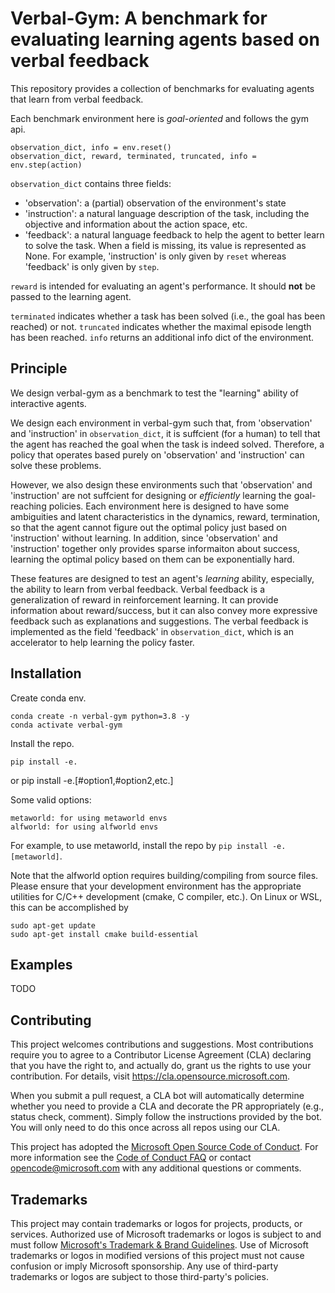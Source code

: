 # Verbal-Gym: A benchmark for evaluating learning agents based on verbal feedback

This repository provides a collection of benchmarks for evaluating agents that learn from verbal feedback.

Each benchmark environment here is *goal-oriented* and follows the gym api.

    observation_dict, info = env.reset()
    observation_dict, reward, terminated, truncated, info = env.step(action)

`observation_dict` contains three fields:

- 'observation': a (partial) observation of the environment's state
- 'instruction': a natural language description of the task, including the objective and information about the action space, etc.
- 'feedback':  a natural language feedback to help the agent to better learn to solve the task.
When a field is missing, its value is represented as None. For example, 'instruction' is only given by `reset` whereas 'feedback' is only given by `step`.

`reward` is intended for evaluating an agent's performance. It should **not** be passed to the learning agent.

`terminated` indicates whether a task has been solved (i.e., the goal has been reached) or not.
`truncated` indicates whether the maximal episode length has been reached.
`info` returns an additional info dict of the environment.


## Principle

We design verbal-gym as a benchmark to test the "learning" ability of interactive agents.

We design each environment in verbal-gym such that, from 'observation' and 'instruction' in `observation_dict`, it is suffcient (for a human) to tell that the agent has reached the goal when the task is indeed solved. Therefore, a policy that operates based purely on 'observation' and 'instruction' can solve these problems.

However, we also design these environments such that 'observation' and 'instruction' are not suffcient for designing or *efficiently* learning the goal-reaching policies. Each environment here is designed to have some ambiguities and latent characteristics in the dynamics, reward, termination, so that the agent cannot figure out the optimal policy just based on 'instruction' without learning. In addition, since 'observation' and 'instruction' together only provides sparse informaiton about success, learning the optimal policy based on them can be exponentially hard.

These features are designed to test an agent's *learning* ability, especially, the ability to learn from verbal feedback. Verbal feedback is a generalization of reward in reinforcement learning. It can provide information about reward/success, but it can also convey more expressive feedback such as explanations and suggestions. The verbal feedback is implemented as the field 'feedback' in `observation_dict`, which is an accelerator to help learning the policy faster.





## Installation

Create conda env.

    conda create -n verbal-gym python=3.8 -y
    conda activate verbal-gym

Install the repo.

    pip install -e.
or
    pip install -e.[#option1,#option2,etc.]

Some valid options:

    metaworld: for using metaworld envs
    alfworld: for using alfworld envs

For example, to use metaworld, install the repo by `pip install -e.[metaworld]`.

Note that the alfworld option requires building/compiling from source files. Please ensure that your development environment has the appropriate utilities for C/C++ development (cmake, C compiler, etc.). On Linux or WSL, this can be accomplished by

    sudo apt-get update
    sudo apt-get install cmake build-essential

## Examples

TODO



## Contributing

This project welcomes contributions and suggestions.  Most contributions require you to agree to a
Contributor License Agreement (CLA) declaring that you have the right to, and actually do, grant us
the rights to use your contribution. For details, visit https://cla.opensource.microsoft.com.

When you submit a pull request, a CLA bot will automatically determine whether you need to provide
a CLA and decorate the PR appropriately (e.g., status check, comment). Simply follow the instructions
provided by the bot. You will only need to do this once across all repos using our CLA.

This project has adopted the [Microsoft Open Source Code of Conduct](https://opensource.microsoft.com/codeofconduct/).
For more information see the [Code of Conduct FAQ](https://opensource.microsoft.com/codeofconduct/faq/) or
contact [opencode@microsoft.com](mailto:opencode@microsoft.com) with any additional questions or comments.

## Trademarks

This project may contain trademarks or logos for projects, products, or services. Authorized use of Microsoft
trademarks or logos is subject to and must follow
[Microsoft's Trademark & Brand Guidelines](https://www.microsoft.com/en-us/legal/intellectualproperty/trademarks/usage/general).
Use of Microsoft trademarks or logos in modified versions of this project must not cause confusion or imply Microsoft sponsorship.
Any use of third-party trademarks or logos are subject to those third-party's policies.
